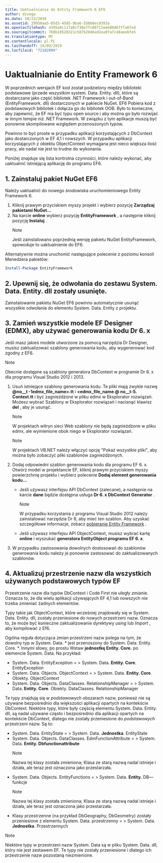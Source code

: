 ```yaml
---
title: Uaktualnianie do Entity Framework 6 EF6
author: divega
ms.date: 10/23/2016
ms.assetid: 29958ae5-85d3-4585-9ba6-550b8ec9393a
ms.openlocfilehash: 4395a9c117a6cf38e7fc08f11ee689d6fffa6fed
ms.sourcegitcommit: 708b18520321c587b2046ad2ea9fa7c48aeebfe5
ms.translationtype: MT
ms.contentlocale: pl-PL
ms.lasthandoff: 10/09/2019
ms.locfileid: "72182099"
---
```

# <a name="upgrading-to-entity-framework-6"></a>Uaktualnianie do Entity Framework 6

W poprzednich wersjach EF kod został podzielony między biblioteki podstawowe (przede wszystkim system. Data. Entity. dll), które są dostarczane jako część bibliotek .NET Framework i out-of-Band (EntityFramework. dll) dostarczonych w pakiecie NuGet. EF6 Pobiera kod z podstawowych bibliotek i dołącza go do bibliotek OOB. Było to konieczne, aby zapewnić, że EF ma być typu open source i aby można go było rozwijać w innym tempie niż .NET Framework. W związku z tym aplikacje muszą być ponownie skompilowane względem przenoszonych typów.

Powinno to być proste w przypadku aplikacji korzystających z DbContext jako dostarczonych w EF 4,1 i nowszych. W przypadku aplikacji korzystających z obiektu ObjectContext wymagana jest nieco większa ilość pracy, ale nadal nie jest to trudne do wykonania.

Poniżej znajduje się lista kontrolna czynności, które należy wykonać, aby uaktualnić istniejącą aplikację do programu EF6.

## <a name="1-install-the-ef6-nuget-package"></a>1. Zainstaluj pakiet NuGet EF6

Należy uaktualnić do nowego środowiska uruchomieniowego Entity Framework 6.

1. Kliknij prawym przyciskiem myszy projekt i wybierz pozycję **Zarządzaj pakietami NuGet...**  
2. Na karcie **online** wybierz pozycję **EntityFramework** , a następnie kliknij pozycję **Instaluj** .  
   > [!NOTE]
   > Jeśli zainstalowano poprzednią wersję pakietu NuGet EntityFramework, spowoduje to uaktualnienie do EF6.

Alternatywnie można uruchomić następujące polecenie z poziomu konsoli Menedżera pakietów:

``` powershell
Install-Package EntityFramework
```

## <a name="2-ensure-that-assembly-references-to-systemdataentitydll-are-removed"></a>2. Upewnij się, że odwołania do zestawu System. Data. Entity. dll zostały usunięte.

Zainstalowanie pakietu NuGet EF6 powinno automatycznie usunąć wszystkie odwołania do elementu System. Data. Entity z projektu.

## <a name="3-swap-any-ef-designer-edmx-models-to-use-ef-6x-code-generation"></a>3. Zamień wszystkie modele EF Designer (EDMX), aby używać generowania kodu Dr 6. x

Jeśli masz jakieś modele utworzone za pomocą narzędzia Dr Designer, musisz zaktualizować szablony generowania kodu, aby wygenerować kod zgodny z EF6.

> [!NOTE]
> Obecnie dostępne są szablony generatora DbContext w programie Dr 6. x dla programu Visual Studio 2012 i 2013.

1. Usuń istniejące szablony generowania kodu. Te pliki mają zwykle nazwę **@no__t -1edmx_file_name\>.tt** i **\<edmx_file_name @ no__t-5. Context.tt** i być zagnieżdżone w pliku edmx w Eksplorator rozwiązań. Możesz wybrać Szablony w Eksplorator rozwiązań i nacisnąć klawisz **del** , aby je usunąć.  
   > [!NOTE]
   > W projektach witryn sieci Web szablony nie będą zagnieżdżone w pliku edmx, ale wymienione obok niego w Eksplorator rozwiązań.  

   > [!NOTE]
   > W projektach VB.NET należy włączyć opcję "Pokaż wszystkie pliki", aby można było zobaczyć pliki szablonów zagnieżdżonych.
2. Dodaj odpowiedni szablon generowania kodu dla programu EF 6. x. Otwórz model w projektancie EF, kliknij prawym przyciskiem myszy powierzchnię projektu i wybierz polecenie **Dodaj element generowania kodu...**
    - Jeśli używasz interfejsu API DbContext (zalecane), a następnie na karcie **dane** będzie dostępna usługa **Dr 6. x DbContext Generator** .  
      > [!NOTE]
      > W przypadku korzystania z programu Visual Studio 2012 należy zainstalować narzędzia Dr 6, aby mieć ten szablon. Aby uzyskać szczegółowe informacje, zobacz [pobieranie Entity Framework](~/ef6/fundamentals/install.md) .  

    - Jeśli używasz interfejsu API ObjectContext, musisz wybrać kartę **online** i wyszukać **generatora EntityObject programu EF 6. x**.  
3. W przypadku zastosowania dowolnych dostosowań do szablonów generowania kodu należy je ponownie zastosować do zaktualizowanych szablonów.

## <a name="4-update-namespaces-for-any-core-ef-types-being-used"></a>4. Aktualizuj przestrzenie nazw dla wszystkich używanych podstawowych typów EF

Przestrzenie nazw dla typów DbContext i Code First nie uległy zmianie. Oznacza to, że dla wielu aplikacji używających EF 4,1 lub nowszych nie trzeba zmieniać żadnych elementów.

Typy takie jak ObjectContext, które wcześniej znajdowały się w System. Data. Entity. dll, zostały przeniesione do nowych przestrzeni nazw. Oznacza to, że może być konieczne zaktualizowanie dyrektywy *using* lub *Import* , aby kompilować z Ef6.

Ogólna reguła dotycząca zmian przestrzeni nazw polega na tym, że dowolny typ w System. Data. * jest przenoszony do System. Data. Entity. Core. *. Innymi słowy, po prostu Wstaw **jednostkę Entity. Core.** po elemencie System. Data. Na przykład:

- System. Data. EntityException = > System. Data. **Entity. Core**. EntityException  
- System. Data. Objects. ObjectContext = > System. Data. **Entity. Core**. Obiekty. ObjectContext  
- System. Data. Objects. DataClasses. RelationshipManager = > System. Data. **Entity. Core**. Obiekty. DataClasses. RelationshipManager  

Te typy znajdują się w *podstawowych* obszarach nazw, ponieważ nie są używane bezpośrednio dla większości aplikacji opartych na kontekście DbContext. Niektóre typy, które były częścią elementu System. Data. Entity. dll, są nadal używane często i bezpośrednio dla aplikacji opartych na kontekście DbContext, dlatego nie zostały przeniesione do *podstawowych* przestrzeni nazw. Są to:

- System. Data. EntityState = > System. Data. **Jednostka**. EntityState  
- System. Data. Objects. DataClasses. EdmFunctionAttribute = > System. Data. **Entity. Dbfunctionattribute**  
  > [!NOTE]
  > Nazwa tej klasy została zmieniona; Klasa ze starą nazwą nadal istnieje i działa, ale teraz jest oznaczona jako przestarzała.  
- System. Data. Objects. EntityFunctions = > System. Data. **Entity.** DB— funkcje  
  > [!NOTE]
  > Nazwa tej klasy została zmieniona; Klasa ze starą nazwą nadal istnieje i działa, ale teraz jest oznaczona jako przestarzała.  
- Klasy przestrzenne (na przykład DbGeography, DbGeometry) zostały przeniesione z elementu System. Data. przestrzenny = > System. Data. **Jednostka**. Przestrzennych

> [!NOTE]
> Niektóre typy w przestrzeni nazw System. Data są w pliku System. Data. dll, który nie jest zestawem EF. Te typy nie zostały przeniesione i dlatego ich przestrzenie nazw pozostaną niezmienione.

